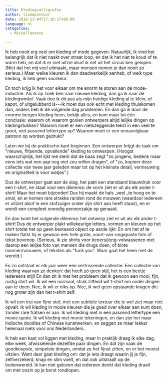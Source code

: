```yaml
---
title: Kledingcalligrafie
author: tiamopastoor
date: 2016-11-04T17:16:17+00:00
language: nl
categories:
  - Miscellaneous

---
```

Ik heb nooit erg veel om kleding of mode gegeven. Natuurlijk, ik vind het belangrijk dat ik niet naakt over straat loop, en dat ik het niet te koud of te warm heb, en dat ik er niet uitzie alsof ik net uit het circus ben gelopen. (Niet dat het mij veel uitmaakt, maar mensen nemen je dan nooit zo serieus.) Maar welke kleuren ik dan daadwerkelijk aanheb, of welk type kleding, ik heb geen voorkeur.

En toch krijg ik het voor elkaar om me enorm te storen aan de mode-industrie. Als ik op zoek ben naar nieuwe kleding, dan ga ik naar de kledingwinkel. Vaak doe ik dit pas als mijn huidige kleding al te klein, of kapot, of uitgelubberd is---ik moet dus ook echt met kleding thuiskomen dan, anders heb ik de volgende dag problemen. En dan ga ik door de enorme bergen kleding heen, bekijk alles, en kom maar tot één conclusie: waarom oh waarom gooien ontwerpers altijd lelijke dingen op kledingstukken? Waarom moet er een nietszeggende tekst in een veel te groot, niet passend lettertype op? Waarom moet er een onnavolgbaar patroon op worden gedrukt?


Laten we bij de praktische kant beginnen. Een ontwerper krijgt de taak om "nieuwe, flitsende, opvallende" kleding te ontwerpen. (Hoogst waarschijnlijk, het lijkt me sterk dat de baas zegt "zo jongens, bedenk maar eens iets wat een aap nog niet zou willen dragen", of "zo, kopieer deze collectie van twee jaar geleden maar tot op het kleinste detail, vernieuwing en originaliteit is voor watjes".)

Dus de ontwerper gaat aan de slag, het pakt een standaard blauwdruk voor een t-shirt, en staat voor een dilemma: de vorm ziet er uit als elk ander t-shirt! Maar het moet bijzonder! Dus hij maakt de hals _veel _te hoog en te smal, en er komen rare strakke randen rond de mouwen (waardoor iedereen er uitziet alsof ie een stofzuiger onder zijn shirt aan heeft staan), en er wordt een compleet onnodig pennenzakje op genaaid.

En dan komt het volgende dilemma: het ontwerp ziet er uit als elk ander t-shirt! Dus de ontwerper plakt willekeurige letters, vormen en kleuren op het shirt totdat het op geen bestaand object op aarde lijkt. En om het af te maken flatst hij er gewoon een hele grote, soort-van-ongepaste foto of tekst bovenop. (Serieus, ik zie shirts voor tieners/jong-volwassenen met daarop een lelijke foto van mensen die drugs doen, of blote mannen/vrouwen, of teksten als "fuck you". Waar gaat het heen met de wereld.)

En zo ontstaat er elk jaar weer een verfrissende collectie. Een collectie van kleding waarvan ze denken: dat heeft zó geen stijl, het is een beetje iedereens stijl! En dan zit ik met het probleem dat ik gewoon een mooi, fijn, rustig shirt wil. Ik wil een normaal, strak zittend wit t-shirt om onder dingen aan te doen. Nee, ik wil er niks op. Nee, ik wel geen opstaande kragen die nog groter zijn dan het t-shirt zelf.

Ik wil een trui van fijne stof, met een subtiele textuur die je wel ziet maar niet opvalt. Ik wil kleding in mooie kleuren die je goed over elkaar aan kunt doen, zonder rare fratsen er aan. Ik wil kleding met in een passend lettertype een mooie quote. Ik wil kleding met mooie tekeningen, en dan zijn het maar Indische doodles of Chinese kunstwerken, en zeggen ze maar lekker helemaal niets voor ons Nederlanders.

Ik heb een kast vol liggen met kleding, maar in praktijk draag ik elke dag, elke week, afwisselende dezelfde paar dingen. En dat zijn vaak de goedkoopste, simpelste dingen, omdat ze het fijnst zitten, en er het mooist uitzien. Want daar gaat kleding om: dat je iets draagt waarin jij je fijn, zelfverzekerd, knap en slim voelt, en dat ook uitstraalt op de buitenwereld. Ik kan niet geloven dat iedereen denkt dat kleding draait om met onzin op je borst rondlopen.